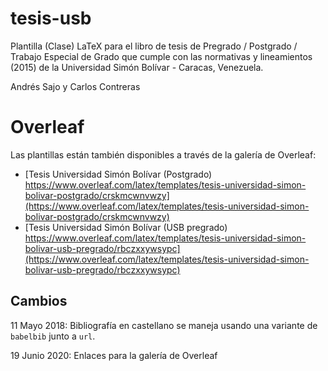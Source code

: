 # tesis-usb
Plantilla (Clase) LaTeX para el libro de tesis de Pregrado / Postgrado / Trabajo Especial de Grado
que cumple con las normativas y lineamientos (2015) de la Universidad Simón Bolívar - Caracas, Venezuela.

Andrés Sajo y Carlos Contreras

# Overleaf
Las plantillas están también disponibles a través de la galería de Overleaf:
 * [Tesis Universidad Simón Bolívar (Postgrado) https://www.overleaf.com/latex/templates/tesis-universidad-simon-bolivar-postgrado/crskmcwnvwzy](https://www.overleaf.com/latex/templates/tesis-universidad-simon-bolivar-postgrado/crskmcwnvwzy)
 * [Tesis Universidad Simón Bolívar (USB pregrado) https://www.overleaf.com/latex/templates/tesis-universidad-simon-bolivar-usb-pregrado/rbczxxywsypc](https://www.overleaf.com/latex/templates/tesis-universidad-simon-bolivar-usb-pregrado/rbczxxywsypc)


## Cambios

11 Mayo 2018: Bibliografía en castellano se maneja usando una variante de `babelbib` junto a `url`.

19 Junio 2020: Enlaces para la galería de Overleaf
